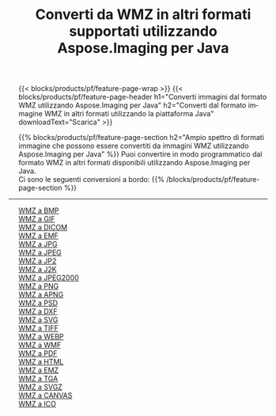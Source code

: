 ﻿---
title: Converti da WMZ in altri formati supportati utilizzando Aspose.Imaging per Java 
weight: 3920
url: /it/java/conversion/from/wmz 
lang: it
langdirlevel: 2
locales: zh-hans,ja,it,ru,de,es,fr,nl,id,lt,pl,pt,vi,tr,ko,zh-hant,ar,hi,th,sv,cs,uk,he
description: Aspose.Imaging può facilmente convertire da WMZ ad altri formati utilizzando la piattaforma Java
---

{{< blocks/products/pf/feature-page-wrap >}}
{{< blocks/products/pf/feature-page-header h1="Converti immagini dal formato WMZ utilizzando Aspose.Imaging per Java" h2="Converti dal formato immagine WMZ in altri formati utilizzando la piattaforma Java" downloadText="Scarica" >}}


{{% blocks/products/pf/feature-page-section  h2="Ampio spettro di formati immagine che possono essere convertiti da immagini WMZ utilizzando Aspose.Imaging per Java" %}}
Puoi convertire in modo programmatico dal formato WMZ in altri formati disponibili utilizzando
Aspose.Imaging per Java.
<br/>
Ci sono le seguenti conversioni a bordo:
{{% /blocks/products/pf/feature-page-section %}}
<div class="container-fluid productfamilypage bg-gray">
    <div class="convertypes bg-gray agp-content section">
        <div class="container">
		<hr style="margin-left:-20px;"/>
		<div class="row other-converters">
		    <div class='col-md-2 other-converter remove-lp remove-rp'><a href="/imaging/it/java/conversion/wmz-to-bmp" >WMZ a BMP</a></div><div class='col-md-2 other-converter remove-lp remove-rp'><a href="/imaging/it/java/conversion/wmz-to-gif" >WMZ a GIF</a></div><div class='col-md-2 other-converter remove-lp remove-rp'><a href="/imaging/it/java/conversion/wmz-to-dicom" >WMZ a DICOM</a></div><div class='col-md-2 other-converter remove-lp remove-rp'><a href="/imaging/it/java/conversion/wmz-to-emf" >WMZ a EMF</a></div><div class='col-md-2 other-converter remove-lp remove-rp'><a href="/imaging/it/java/conversion/wmz-to-jpg" >WMZ a JPG</a></div><div class='col-md-2 other-converter remove-lp remove-rp'><a href="/imaging/it/java/conversion/wmz-to-jpeg" >WMZ a JPEG</a></div><div class='col-md-2 other-converter remove-lp remove-rp'><a href="/imaging/it/java/conversion/wmz-to-jp2" >WMZ a JP2</a></div><div class='col-md-2 other-converter remove-lp remove-rp'><a href="/imaging/it/java/conversion/wmz-to-j2k" >WMZ a J2K</a></div><div class='col-md-2 other-converter remove-lp remove-rp'><a href="/imaging/it/java/conversion/wmz-to-jpeg2000" >WMZ a JPEG2000</a></div><div class='col-md-2 other-converter remove-lp remove-rp'><a href="/imaging/it/java/conversion/wmz-to-png" >WMZ a PNG</a></div><div class='col-md-2 other-converter remove-lp remove-rp'><a href="/imaging/it/java/conversion/wmz-to-apng" >WMZ a APNG</a></div><div class='col-md-2 other-converter remove-lp remove-rp'><a href="/imaging/it/java/conversion/wmz-to-psd" >WMZ a PSD</a></div><div class='col-md-2 other-converter remove-lp remove-rp'><a href="/imaging/it/java/conversion/wmz-to-dxf" >WMZ a DXF</a></div><div class='col-md-2 other-converter remove-lp remove-rp'><a href="/imaging/it/java/conversion/wmz-to-svg" >WMZ a SVG</a></div><div class='col-md-2 other-converter remove-lp remove-rp'><a href="/imaging/it/java/conversion/wmz-to-tiff" >WMZ a TIFF</a></div><div class='col-md-2 other-converter remove-lp remove-rp'><a href="/imaging/it/java/conversion/wmz-to-webp" >WMZ a WEBP</a></div><div class='col-md-2 other-converter remove-lp remove-rp'><a href="/imaging/it/java/conversion/wmz-to-wmf" >WMZ a WMF</a></div><div class='col-md-2 other-converter remove-lp remove-rp'><a href="/imaging/it/java/conversion/wmz-to-pdf" >WMZ a PDF</a></div><div class='col-md-2 other-converter remove-lp remove-rp'><a href="/imaging/it/java/conversion/wmz-to-html" >WMZ a HTML</a></div><div class='col-md-2 other-converter remove-lp remove-rp'><a href="/imaging/it/java/conversion/wmz-to-emz" >WMZ a EMZ</a></div><div class='col-md-2 other-converter remove-lp remove-rp'><a href="/imaging/it/java/conversion/wmz-to-tga" >WMZ a TGA</a></div><div class='col-md-2 other-converter remove-lp remove-rp'><a href="/imaging/it/java/conversion/wmz-to-svgz" >WMZ a SVGZ</a></div><div class='col-md-2 other-converter remove-lp remove-rp'><a href="/imaging/it/java/conversion/wmz-to-canvas" >WMZ a CANVAS</a></div><div class='col-md-2 other-converter remove-lp remove-rp'><a href="/imaging/it/java/conversion/wmz-to-ico" >WMZ a ICO</a></div>
                </div>
        </div>
    </div>
</div>
<br/>

